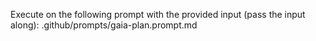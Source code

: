 Execute on the following prompt with the provided input (pass the input along): .github/prompts/gaia-plan.prompt.md
